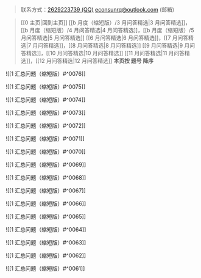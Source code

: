 > 联系方式：<a href="https://qm.qq.com/q/iA1sKuakak">2629223739 (QQ)</a> <a href="mailto:econsunrq@outlook.com">econsunrq@outlook.com (邮箱)</a>

> [[0 主页|回到主页]]
> [[b 月度（缩短版）/3 月问答精选|3 月问答精选]]，[[b 月度（缩短版）/4 月问答精选|4 月问答精选]]，[[b 月度（缩短版）/5 月问答精选|5 月问答精选]]
> [[6 月问答精选|6 月问答精选]]，[[7 月问答精选|7 月问答精选]]，[[8 月问答精选|8 月问答精选]]
> [[9 月问答精选|9 月问答精选]]，[[10 月问答精选|10 月问答精选]]
> [[11 月问答精选|11 月问答精选]]，[[12 月问答精选|12 月问答精选]]
> **本页按 题号 降序**

![[1 汇总问题（缩短版）#^0076]]

![[1 汇总问题（缩短版）#^0075]]

![[1 汇总问题（缩短版）#^0074]]

![[1 汇总问题（缩短版）#^0073]]

![[1 汇总问题（缩短版）#^0072]]

![[1 汇总问题（缩短版）#^0071]]

![[1 汇总问题（缩短版）#^0070]]

![[1 汇总问题（缩短版）#^0069]]

![[1 汇总问题（缩短版）#^0068]]

![[1 汇总问题（缩短版）#^0067]]

![[1 汇总问题（缩短版）#^0066]]

![[1 汇总问题（缩短版）#^0065]]

![[1 汇总问题（缩短版）#^0064]]

![[1 汇总问题（缩短版）#^0063]]

![[1 汇总问题（缩短版）#^0062]]

![[1 汇总问题（缩短版）#^0061]]